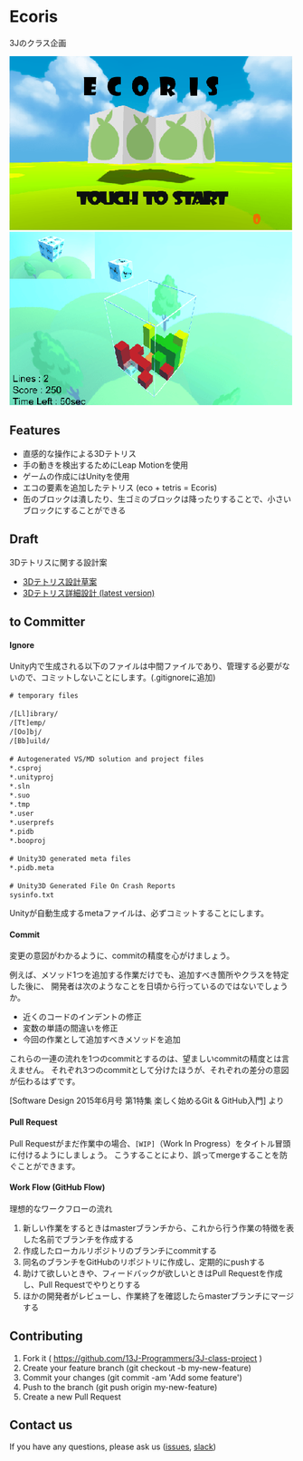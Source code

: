 
Ecoris
=======

3Jのクラス企画

![title scene](https://github.com/13J-Programmers/3J-class-project/blob/master/images/title-scene.png)
![play scene](https://github.com/13J-Programmers/3J-class-project/blob/master/images/play-scene.png)

Features
--------

- 直感的な操作による3Dテトリス
- 手の動きを検出するためにLeap Motionを使用
- ゲームの作成にはUnityを使用
- エコの要素を追加したテトリス (eco + tetris = Ecoris)
- 缶のブロックは潰したり、生ゴミのブロックは降ったりすることで、小さいブロックにすることができる

Draft
-----

3Dテトリスに関する設計案

- [3Dテトリス設計草案](https://github.com/13J-Programmers/3J-class-project/blob/master/doc/overview.md)
- [3Dテトリス詳細設計 (latest version)](https://github.com/13J-Programmers/3J-class-project/blob/master/doc/design.md)


to Committer
------------

#### Ignore

Unity内で生成される以下のファイルは中間ファイルであり、管理する必要がないので、コミットしないことにします。(.gitignoreに追加)

```
# temporary files

/[Ll]ibrary/
/[Tt]emp/
/[Oo]bj/
/[Bb]uild/

# Autogenerated VS/MD solution and project files
*.csproj
*.unityproj
*.sln
*.suo
*.tmp
*.user
*.userprefs
*.pidb
*.booproj

# Unity3D generated meta files
*.pidb.meta

# Unity3D Generated File On Crash Reports
sysinfo.txt
```

Unityが自動生成するmetaファイルは、必ずコミットすることにします。

#### Commit

変更の意図がわかるように、commitの精度を心がけましょう。

例えば、メソッド1つを追加する作業だけでも、追加すべき箇所やクラスを特定した後に、
開発者は次のようなことを日頃から行っているのではないでしょうか。

- 近くのコードのインデントの修正
- 変数の単語の間違いを修正
- 今回の作業として追加すべきメソッドを追加

これらの一連の流れを1つのcommitとするのは、望ましいcommitの精度とは言えません。
それぞれ3つのcommitとして分けたほうが、それぞれの差分の意図が伝わるはずです。

[Software Design 2015年6月号 第1特集 楽しく始めるGit & GitHub入門] より

#### Pull Request

Pull Requestがまだ作業中の場合、`[WIP]`（Work In Progress）をタイトル冒頭に付けるようにしましょう。
こうすることにより、誤ってmergeすることを防ぐことができます。

#### Work Flow (GitHub Flow)

理想的なワークフローの流れ

1. 新しい作業をするときはmasterブランチから、これから行う作業の特徴を表した名前でブランチを作成する
2. 作成したローカルリポジトリのブランチにcommitする
3. 同名のブランチをGitHubのリポジトリに作成し、定期的にpushする
4. 助けて欲しいときや、フィードバックが欲しいときはPull Requestを作成し、Pull Requestでやりとりする
5. ほかの開発者がレビューし、作業終了を確認したらmasterブランチにマージする

Contributing
------------

1. Fork it ( https://github.com/13J-Programmers/3J-class-project )
2. Create your feature branch (git checkout -b my-new-feature)
3. Commit your changes (git commit -am 'Add some feature')
4. Push to the branch (git push origin my-new-feature)
5. Create a new Pull Request

Contact us
----------

If you have any questions, please ask us ([issues](https://github.com/13J-Programmers/3J-class-project/issues), [slack](https://n13decs.slack.com/))
